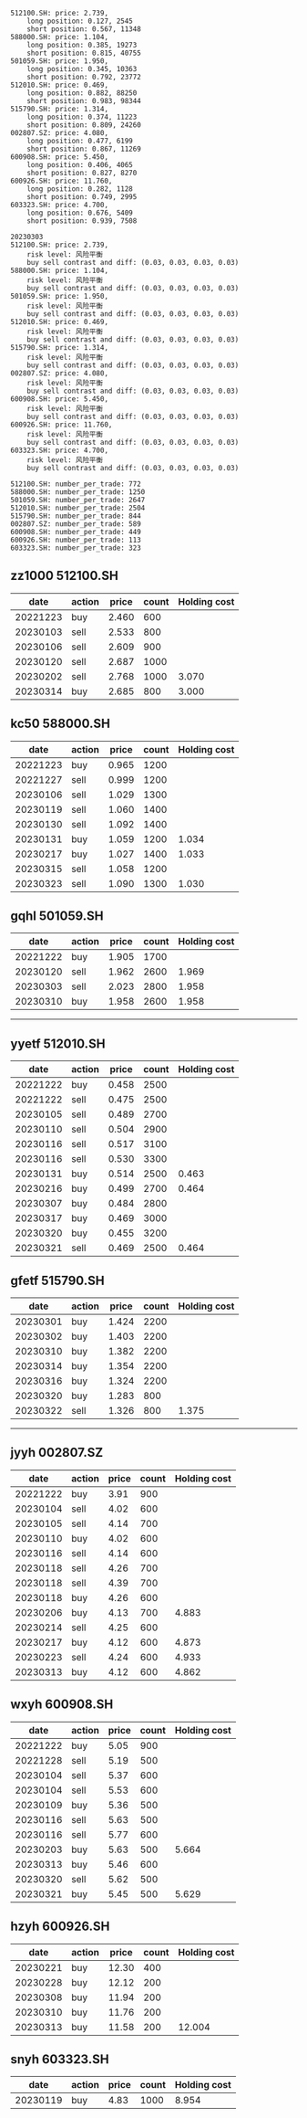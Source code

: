 
```
512100.SH: price: 2.739,
	long position: 0.127, 2545
	short position: 0.567, 11348
588000.SH: price: 1.104,
	long position: 0.385, 19273
	short position: 0.815, 40755
501059.SH: price: 1.950,
	long position: 0.345, 10363
	short position: 0.792, 23772
512010.SH: price: 0.469,
	long position: 0.882, 88250
	short position: 0.983, 98344
515790.SH: price: 1.314,
	long position: 0.374, 11223
	short position: 0.809, 24260
002807.SZ: price: 4.080,
	long position: 0.477, 6199
	short position: 0.867, 11269
600908.SH: price: 5.450,
	long position: 0.406, 4065
	short position: 0.827, 8270
600926.SH: price: 11.760,
	long position: 0.282, 1128
	short position: 0.749, 2995
603323.SH: price: 4.700,
	long position: 0.676, 5409
	short position: 0.939, 7508
```

```
20230303
512100.SH: price: 2.739,
	risk level: 风险平衡
	buy sell contrast and diff: (0.03, 0.03, 0.03, 0.03)
588000.SH: price: 1.104,
	risk level: 风险平衡
	buy sell contrast and diff: (0.03, 0.03, 0.03, 0.03)
501059.SH: price: 1.950,
	risk level: 风险平衡
	buy sell contrast and diff: (0.03, 0.03, 0.03, 0.03)
512010.SH: price: 0.469,
	risk level: 风险平衡
	buy sell contrast and diff: (0.03, 0.03, 0.03, 0.03)
515790.SH: price: 1.314,
	risk level: 风险平衡
	buy sell contrast and diff: (0.03, 0.03, 0.03, 0.03)
002807.SZ: price: 4.080,
	risk level: 风险平衡
	buy sell contrast and diff: (0.03, 0.03, 0.03, 0.03)
600908.SH: price: 5.450,
	risk level: 风险平衡
	buy sell contrast and diff: (0.03, 0.03, 0.03, 0.03)
600926.SH: price: 11.760,
	risk level: 风险平衡
	buy sell contrast and diff: (0.03, 0.03, 0.03, 0.03)
603323.SH: price: 4.700,
	risk level: 风险平衡
	buy sell contrast and diff: (0.03, 0.03, 0.03, 0.03)
```

```
512100.SH: number_per_trade: 772
588000.SH: number_per_trade: 1250
501059.SH: number_per_trade: 2647
512010.SH: number_per_trade: 2504
515790.SH: number_per_trade: 844
002807.SZ: number_per_trade: 589
600908.SH: number_per_trade: 449
600926.SH: number_per_trade: 113
603323.SH: number_per_trade: 323
```

## zz1000 512100.SH

| date     | action | price | count | Holding cost |
| ---      | ---    | ---   | ---   | ---          |
| 20221223 | buy    | 2.460 | 600   |
| 20230103 | sell   | 2.533 | 800   |
| 20230106 | sell   | 2.609 | 900   |
| 20230120 | sell   | 2.687 | 1000  |
| 20230202 | sell   | 2.768 | 1000  | 3.070        |
| 20230314 | buy    | 2.685 | 800   | 3.000        |

## kc50 588000.SH

| date     | action | price | count  | Holding cost |
| ---      | ---    | ---   | ---    | ---          |
| 20221223 | buy    | 0.965 | 1200   |
| 20221227 | sell   | 0.999 | 1200   |
| 20230106 | sell   | 1.029 | 1300   |
| 20230119 | sell   | 1.060 | 1400   |
| 20230130 | sell   | 1.092 | 1400   |
| 20230131 | buy    | 1.059 | 1200   | 1.034        |
| 20230217 | buy    | 1.027 | 1400   | 1.033        |
| 20230315 | sell   | 1.058 | 1200   |
| 20230323 | sell   | 1.090 | 1300   | 1.030        |

## gqhl 501059.SH

| date     | action | price | count | Holding cost |
| ---      | ---    | ---   | ---   | ---          |
| 20221222 | buy    | 1.905 | 1700  |
| 20230120 | sell   | 1.962 | 2600  | 1.969        |
| 20230303 | sell   | 2.023 | 2800  | 1.958        |
| 20230310 | buy    | 1.958 | 2600  | 1.958        |

---

## yyetf 512010.SH

| date     | action | price | count | Holding cost |
| ---      | ---    | ---   | ---   | ---          |
| 20221222 | buy    | 0.458 | 2500  |
| 20221222 | sell   | 0.475 | 2500  |
| 20230105 | sell   | 0.489 | 2700  |
| 20230110 | sell   | 0.504 | 2900  |
| 20230116 | sell   | 0.517 | 3100  |
| 20230116 | sell   | 0.530 | 3300  |
| 20230131 | buy    | 0.514 | 2500  | 0.463        |
| 20230216 | buy    | 0.499 | 2700  | 0.464        |
| 20230307 | buy    | 0.484 | 2800  |
| 20230317 | buy    | 0.469 | 3000  |
| 20230320 | buy    | 0.455 | 3200  |
| 20230321 | sell   | 0.469 | 2500  | 0.464        |

## gfetf 515790.SH

| date     | action | price | count | Holding cost |
| ---      | ---    | ---   | ---   | ---          |
| 20230301 | buy    | 1.424 | 2200  |
| 20230302 | buy    | 1.403 | 2200  |
| 20230310 | buy    | 1.382 | 2200  |
| 20230314 | buy    | 1.354 | 2200  |
| 20230316 | buy    | 1.324 | 2200  |
| 20230320 | buy    | 1.283 | 800   |
| 20230322 | sell   | 1.326 | 800   | 1.375        |

---

## jyyh 002807.SZ

| date     | action | price | count | Holding cost |
| ---      | ---    | ---   | ---   | ---          |
| 20221222 | buy    | 3.91  | 900   |
| 20230104 | sell   | 4.02  | 600   |
| 20230105 | sell   | 4.14  | 700   |
| 20230110 | buy    | 4.02  | 600   |
| 20230116 | sell   | 4.14  | 600   |
| 20230118 | sell   | 4.26  | 700   |
| 20230118 | sell   | 4.39  | 700   |
| 20230118 | buy    | 4.26  | 600   |
| 20230206 | buy    | 4.13  | 700   | 4.883        |
| 20230214 | sell   | 4.25  | 600   |
| 20230217 | buy    | 4.12  | 600   | 4.873        |
| 20230223 | sell   | 4.24  | 600   | 4.933        |
| 20230313 | buy    | 4.12  | 600   | 4.862        |

## wxyh 600908.SH

| date     | action | price | count | Holding cost |
| ---      | ---    | ---   | ---   | ---          |
| 20221222 | buy    | 5.05  | 900   |
| 20221228 | sell   | 5.19  | 500   |
| 20230104 | sell   | 5.37  | 600   |
| 20230104 | sell   | 5.53  | 600   |
| 20230109 | buy    | 5.36  | 500   |
| 20230116 | sell   | 5.63  | 500   |
| 20230116 | sell   | 5.77  | 600   |
| 20230203 | buy    | 5.63  | 500   | 5.664        |
| 20230313 | buy    | 5.46  | 600   |
| 20230320 | sell   | 5.62  | 500   |
| 20230321 | buy    | 5.45  | 500   | 5.629        |

## hzyh 600926.SH

| date     | action | price | count | Holding cost |
| ---      | ---    | ---   | ---   | ---          |
| 20230221 | buy    | 12.30 | 400   |
| 20230228 | buy    | 12.12 | 200   |
| 20230308 | buy    | 11.94 | 200   |
| 20230310 | buy    | 11.76 | 200   |
| 20230313 | buy    | 11.58 | 200   | 12.004       |

## snyh 603323.SH

| date     | action | price | count | Holding cost |
| ---      | ---    | ---   | ---   | ---          |
| 20230119 | buy    | 4.83  | 1000  | 8.954        |
